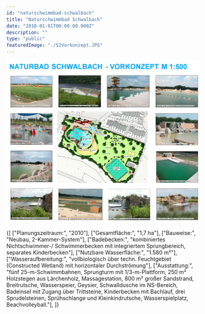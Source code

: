 ```yaml
---
id: "naturschwimmbad-schwalbach"
title: "Naturschwimmbad Schwalbach"
date: "2010-01-01T00:00:00.000Z"
description: ""
type: "public"
featuredImage: "./52Vorkonzept.JPG"
---
```


![Entwurf](./52Vorkonzept.JPG)

<SpecificationsTable title="Naturschwimmbad Schwalbach - technische Daten">
    {[
        ["Planungszeitraum:", "2010"],
        ["Gesamtfläche:", "1,7 ha"],
        ["Bauweise:", "Neubau, 2-Kammer-System"],
        ["Badebecken:", "kombiniertes Nichtschwimmer-/ Schwimmerbecken mit integriertem Sprungbereich, separates Kinderbecken"],
        ["Nutzbare Wasserfläche:", "1.580 m²"],
        ["Wasseraufbereitung:", "vollbiologisch über techn. Feuchtgebiet (Constructed Wetland) mit horizontaler Durchströmung"],
        ["Ausstattung:", "fünf 25-m-Schwimmbahnen, Sprungturm mit 1/3-m-Plattform, 250 m² Holzstegen aus Lärchenholz, Massagestation, 800 m² großer Sandstrand, Breitrutsche, Wasserspeier, Geysier, Schwalldusche im NS-Bereich, Badeinsel mit Zugang über Trittsteine, Kinderbecken mit Bachlauf, drei Sprudelsteinen, Sprühschlange und Kleinkindrutsche, Wasserspielplatz, Beachvolleyball."],
    ]}
</SpecificationsTable>
